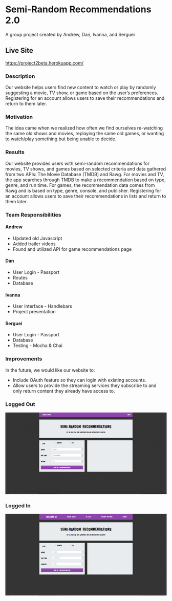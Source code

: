 # Semi-Random Recommendations 2.0
A group project created by Andrew, Dan, Ivanna, and Serguei

## Live Site 
https://project2beta.herokuapp.com/

### Description
Our website helps users find new content to watch or play by randomly suggesting a movie, TV show, or game based on the user’s preferences. Registering for an account allows users to save their recommendations and return to them later.

### Motivation
The idea came when we realized how often we find ourselves re-watching the same old shows and movies, replaying the same old games, or wanting to watch/play something but being unable to decide. 

### Results
Our website provides users with semi-random recommendations for movies, TV shows, and games based on selected criteria and data gathered from two APIs: The Movie Database (TMDB) and Rawg. For movies and TV,  the app searches through TMDB to make a recommendation based on type, genre, and run time. For games, the recommendation data comes from Rawg and is based on type, genre, console, and publisher. Registering for an account allows users to save their recommendations in lists and return to them later.

### Team Responsibilities
#### Andrew
  * Updated old Javascript 
  * Added trailer videos
  * Found and utilized API for game recommendations page

#### Dan
  * User Login - Passport
  * Routes
  * Database 

#### Ivanna
  * User Interface - Handlebars
  * Project presentation

#### Serguei
  * User Login - Passport
  * Database  
  * Testing - Mocha & Chai

### Improvements
In the future, we would like our website to: 
  * Include OAuth feature so they can login with existing accounts.
  * Allow users to provide the streaming services they subscribe to and only return content they already have access to.

### Logged Out
![Logged Out](https://github.com/AeroAtlas/Project2Beta/blob/master/ReadmeImg/SemiRandom.PNG)

### Logged In
![Logged In](https://github.com/AeroAtlas/Project2Beta/blob/master/ReadmeImg/SemiRandomLoggedIn.PNG)